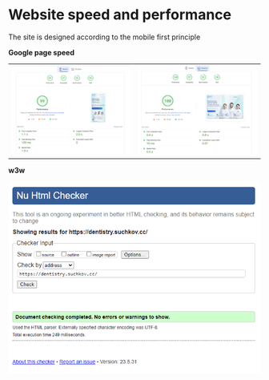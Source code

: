 # Website speed and performance
The site is designed according to the mobile first principle

**Google page speed**

<table>
   <tr>
      <td>
         <img src="./src/assets/img/md/mob.png" alt="Картинка мобильного" title="Картинка">
      </td>
      <td>
         <img src="./src/assets/img/md/des.png" alt="Картинка компьютера" title="Картинка">
      </td>
   </tr>
</table>

**w3w**

 <img src="./src/assets/img/md/w3w.png" alt="Картинка">
